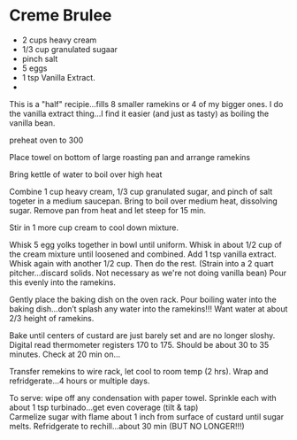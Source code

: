 # Creme Brulee
* 2 cups heavy cream
* 1/3 cup granulated sugaar
* pinch salt
* 5 eggs
* 1 tsp Vanilla Extract.
* 
This is a "half" recipie...fills 8 smaller ramekins or 4 of my bigger ones.  I do the vanilla extract thing...I find it easier (and just as tasty) as boiling the vanilla bean.

preheat oven to 300

Place towel on bottom of large roasting pan and arrange ramekins

Bring kettle of water to boil over high heat


Combine 1 cup heavy cream, 1/3 cup granulated sugar, and pinch of salt togeter in a medium saucepan.  Bring to boil over medium heat, dissolving sugar.  Remove pan from heat and let steep for 15 min.

Stir in 1 more cup cream to cool down mixture.  

Whisk 5 egg yolks together in bowl until uniform.  Whisk in about 1/2 cup of the cream mixture until loosened and combined.  Add 1 tsp vanilla extract.  Whisk again with another 1/2 cup.  Then do the rest.  (Strain into a 2 quart pitcher…discard solids.  Not necessary as we're not doing vanilla bean)  Pour this evenly into the ramekins.

Gently place the baking dish on the oven rack.  Pour boiling water into the baking dish…don’t splash any water into the ramekins!!!  Want water at about 2/3 height of ramekins.  

Bake until centers of custard are just barely set and are no longer sloshy.  Digital read thermometer registers 170 to 175.  Should be about 30 to 35 minutes.  Check at 20 min on…

Transfer remekins to wire rack, let cool to room temp (2 hrs). Wrap and refridgerate…4 hours or multiple days.

To serve:  wipe off any condensation with paper towel.  Sprinkle each with about 1 tsp turbinado…get even coverage (tilt & tap)  
Carmelize sugar with flame about 1 inch from surface of custard until sugar melts.  Refridgerate to rechill…about 30 min (BUT NO LONGER!!!)
